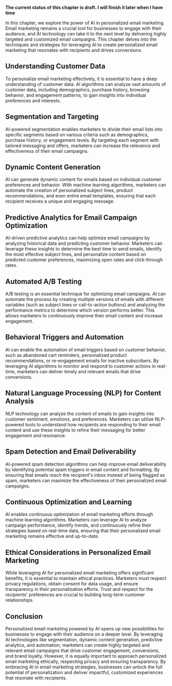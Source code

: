 **The current status of this chapter is draft. I will finish it later when I have time**

In this chapter, we explore the power of AI in personalized email marketing. Email marketing remains a crucial tool for businesses to engage with their audience, and AI technology can take it to the next level by delivering highly targeted and customized email campaigns. This chapter delves into the techniques and strategies for leveraging AI to create personalized email marketing that resonates with recipients and drives conversions.

Understanding Customer Data
---------------------------

To personalize email marketing effectively, it is essential to have a deep understanding of customer data. AI algorithms can analyze vast amounts of customer data, including demographics, purchase history, browsing behavior, and engagement patterns, to gain insights into individual preferences and interests.

Segmentation and Targeting
--------------------------

AI-powered segmentation enables marketers to divide their email lists into specific segments based on various criteria such as demographics, purchase history, or engagement levels. By targeting each segment with tailored messaging and offers, marketers can increase the relevance and effectiveness of their email campaigns.

Dynamic Content Generation
--------------------------

AI can generate dynamic content for emails based on individual customer preferences and behavior. With machine learning algorithms, marketers can automate the creation of personalized subject lines, product recommendations, and even entire email templates, ensuring that each recipient receives a unique and engaging message.

Predictive Analytics for Email Campaign Optimization
----------------------------------------------------

AI-driven predictive analytics can help optimize email campaigns by analyzing historical data and predicting customer behavior. Marketers can leverage these insights to determine the best time to send emails, identify the most effective subject lines, and personalize content based on predicted customer preferences, maximizing open rates and click-through rates.

Automated A/B Testing
---------------------

A/B testing is an essential technique for optimizing email campaigns. AI can automate the process by creating multiple versions of emails with different variables (such as subject lines or call-to-action buttons) and analyzing the performance metrics to determine which version performs better. This allows marketers to continuously improve their email content and increase engagement.

Behavioral Triggers and Automation
----------------------------------

AI can enable the automation of email triggers based on customer behavior, such as abandoned cart reminders, personalized product recommendations, or re-engagement emails for inactive subscribers. By leveraging AI algorithms to monitor and respond to customer actions in real-time, marketers can deliver timely and relevant emails that drive conversions.

Natural Language Processing (NLP) for Content Analysis
------------------------------------------------------

NLP technology can analyze the content of emails to gain insights into customer sentiment, emotions, and preferences. Marketers can utilize NLP-powered tools to understand how recipients are responding to their email content and use these insights to refine their messaging for better engagement and resonance.

Spam Detection and Email Deliverability
---------------------------------------

AI-powered spam detection algorithms can help improve email deliverability by identifying potential spam triggers in email content and formatting. By ensuring that emails reach the recipient's inbox instead of being flagged as spam, marketers can maximize the effectiveness of their personalized email campaigns.

Continuous Optimization and Learning
------------------------------------

AI enables continuous optimization of email marketing efforts through machine learning algorithms. Marketers can leverage AI to analyze campaign performance, identify trends, and continuously refine their strategies based on real-time data, ensuring that their personalized email marketing remains effective and up-to-date.

Ethical Considerations in Personalized Email Marketing
------------------------------------------------------

While leveraging AI for personalized email marketing offers significant benefits, it is essential to maintain ethical practices. Marketers must respect privacy regulations, obtain consent for data usage, and ensure transparency in their personalization efforts. Trust and respect for the recipients' preferences are crucial to building long-term customer relationships.

Conclusion
----------

Personalized email marketing powered by AI opens up new possibilities for businesses to engage with their audience on a deeper level. By leveraging AI technologies like segmentation, dynamic content generation, predictive analytics, and automation, marketers can create highly targeted and relevant email campaigns that drive customer engagement, conversions, and brand loyalty. However, it is equally important to approach personalized email marketing ethically, respecting privacy and ensuring transparency. By embracing AI in email marketing strategies, businesses can unlock the full potential of personalization and deliver impactful, customized experiences that resonate with recipients.
